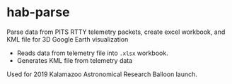 # hab-parse
Parse data from PITS RTTY telemetry packets, create excel workbook, and KML file for 3D Google Earth visualization

* Reads data from telemetry file into `.xlsx` workbook.
* Generates KML file from telemetry data

Used for 2019 Kalamazoo Astronomical Research Balloon launch.
